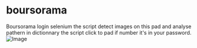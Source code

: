 # boursorama
Boursorama login selenium 
the script detect images on this pad and analyse pathern in dictionnary 
the script click to pad if number it's in your password.
![Image](https://i.ibb.co/X2kDQHp/Capture-d-cran-du-2022-04-25-13-05-07.png)
